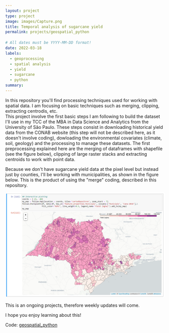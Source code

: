 ```yaml
---
layout: project
type: project
image: images/Capture.png
title: Temporal analysis of sugarcane yield
permalink: projects/geospatial_python

# All dates must be YYYY-MM-DD format!
date: 2022-03-18
labels:
  - geoprocessing
  - spatial analysis
  - yield
  - sugarcane
  - python
summary: 
---
```


In this repository you'll find processing techniques used for working with spatial data. I am focusing on basic techniques such as merging, clipping, extracting centrodis, etc.  
This project involve the first basic steps I am following to build the dataset I'll use in my TCC of the MBA in Data Science and Analytics from the University of São Paulo. These steps consist in downloading historical yield data from the CONAB website (this step will not be described here, as it doesn't involve coding), dowloading the environmental covariates (climate, soil, geology) and the processing to manage these datasets. The first preprocessing explained here are the merging of dataframes with shapefile (see the figure below), clipping of large raster stacks and extracting centroids to work with point data.  

Because we don't have sugarcane yield data at the pixel level but instead just by counties, I'll be working with municipalities, as shown in the figure below. This is the product of using the "merge" coding, described in this repository.


<img class="ui image" src="https://github.com/neli12/screenshots-figures/blob/main/Capture.PNG?raw=true" width="700"></div>


This is an ongoing projects, therefore weekly updates will come.


I hope you enjoy learning about this!  



Code: <a href="https://github.com/neli12/geospatial_python"><i class="large github icon"></i>geospatial_python</a>


